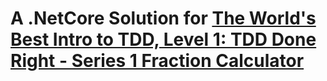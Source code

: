 # A .NetCore Solution for [The World's Best Intro to TDD, Level 1: TDD Done Right - Series 1 Fraction Calculator](https://online-training.jbrains.ca/courses/wbitdd-01/lectures/133485)